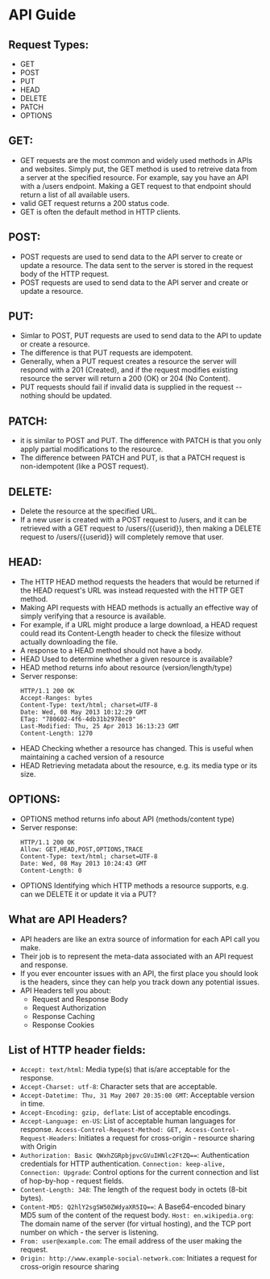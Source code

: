 # API Guide

## Request Types:
  - GET
  - POST
  - PUT
  - HEAD
  - DELETE
  - PATCH
  - OPTIONS

## GET:

  - GET requests are the most common and widely used methods in APIs and websites. Simply put, the GET method is used to retreive data from a server at the specified resource. For example, say you have an API with a /users endpoint. Making a GET request to that endpoint should return a list of all available users.
  - valid GET request returns a 200 status code.
  - GET is often the default method in HTTP clients.

## POST:

  - POST requests are used to send data to the API server to create or update a resource. The data sent to the server is stored in the request body of the HTTP request.
  - POST requests are used to send data to the API server and create or update a resource.

## PUT:

  - Simlar to POST, PUT requests are used to send data to the API to update or create a resource.
  - The difference is that PUT requests are idempotent.
  - Generally, when a PUT request creates a resource the server will respond with a 201 (Created), and if the request modifies existing resource the server will return a 200 (OK) or 204 (No Content).
  - PUT requests should fail if invalid data is supplied in the request -- nothing should be updated.

## PATCH:

  - it is similar to POST and PUT. The difference with PATCH is that you only apply partial modifications to the resource.
  - The difference between PATCH and PUT, is that a PATCH request is non-idempotent (like a POST request).

## DELETE:
  - Delete the resource at the specified URL.
  - If a new user is created with a POST request to /users, and it can be retrieved with a GET request to /users/{{userid}}, then making a DELETE request to /users/{{userid}} will completely remove that user.

## HEAD:

  - The HTTP HEAD method requests the headers that would be returned if the HEAD request's URL was instead requested with the HTTP GET method.
  - Making API requests with HEAD methods is actually an effective way of simply verifying that a resource is available.
  - For example, if a URL might produce a large download, a HEAD request could read its Content-Length header to check the filesize without actually downloading the file.
  - A response to a HEAD method should not have a body.
  - HEAD Used to determine whether a given resource is available?
  - HEAD method returns info about resource (version/length/type)
  - Server response:
    ```http
    HTTP/1.1 200 OK
    Accept-Ranges: bytes
    Content-Type: text/html; charset=UTF-8
    Date: Wed, 08 May 2013 10:12:29 GMT
    ETag: "780602-4f6-4db31b2978ec0"
    Last-Modified: Thu, 25 Apr 2013 16:13:23 GMT
    Content-Length: 1270
    ```
  - HEAD Checking whether a resource has changed. This is useful when maintaining a cached version of a resource
  - HEAD Retrieving metadata about the resource, e.g. its media type or its size.

## OPTIONS:
  - OPTIONS method returns info about API (methods/content type)
  - Server response:
    ```http
    HTTP/1.1 200 OK
    Allow: GET,HEAD,POST,OPTIONS,TRACE
    Content-Type: text/html; charset=UTF-8
    Date: Wed, 08 May 2013 10:24:43 GMT
    Content-Length: 0
    ```
  - OPTIONS Identifying which HTTP methods a resource supports, e.g. can we DELETE it or update it via a PUT?

## What are API Headers?
- API headers are like an extra source of information for each API call you make.
- Their job is to represent the meta-data associated with an API request and response.
- If you ever encounter issues with an API, the first place you should look is the headers, since they can help you track down any potential issues.
- API Headers tell you about:
  - Request and Response Body
  - Request Authorization
  - Response Caching
  - Response Cookies

## List of HTTP header fields:
- ```Accept: text/html```: Media type(s) that is/are acceptable for the response.
- ```Accept-Charset: utf-8```: Character sets that are acceptable.
- ```Accept-Datetime: Thu, 31 May 2007 20:35:00 GMT```: Acceptable version in time.
- ```Accept-Encoding: gzip, deflate```: List of acceptable encodings.
- ```Accept-Language: en-US```: List of acceptable human languages for response.
```Access-Control-Request-Method: GET, Access-Control-Request-Headers```: Initiates a request for cross-origin - resource sharing with Origin
- ```Authorization: Basic QWxhZGRpbjpvcGVuIHNlc2FtZQ==```: Authentication credentials for HTTP authentication.
```Connection: keep-alive, Connection: Upgrade```: Control options for the current connection and list of hop-by-hop - request fields.
- ```Content-Length: 348```: The length of the request body in octets (8-bit bytes).
- ```Content-MD5: Q2hlY2sgSW50ZWdyaXR5IQ==```: A Base64-encoded binary MD5 sum of the content of the request body.
```Host: en.wikipedia.org```: The domain name of the server (for virtual hosting), and the TCP port number on which - the server is listening.
- ```From: user@example.com```: The email address of the user making the request.
- ```Origin: http://www.example-social-network.com```: Initiates a request for cross-origin resource sharing
